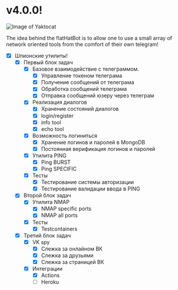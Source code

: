 # v4.0.0!
![Image of Yaktocat](https://media.discordapp.net/attachments/665150642700156951/763855369645850625/sombrero-02.png)

The idea behind the flatHatBot is to allow one to use a small array of network oriented tools from the comfort of their own telegram!

- [x] Шпионские утилиты!
    - [x] Первый блок задач
        - [x] Базовое взаимодействие с телеграммом.
            - [x] Управление токеном телеграма
            - [x] Получение сообщений от телеграма
            - [x] Обработка сообщений телеграма
            - [x] Отправка сообщений юзеру через телеграм
        - [x] Реализация диалогов
            - [x] Хранение состояний диалогов
            - [x] login/register
            - [x] info tool
            - [x] echo tool
        - [x] Возможность логиниться
            - [x] Хранение логинов и паролей в MongoDB
            - [x] Постоянная верификация логинов и паролей
        - [x] Утилита PING
            - [x] Ping BURST
            - [x] Ping SPECIFIC
        - [x] Тесты
            - [x] Тестирование системы авторизации
            - [x] Тестирование валидации ввода в PING
    - [x] Второй блок задач
        - [x] Утилита NMAP
            - [X] NMAP specific ports
            - [X] NMAP all ports
        - [X] Тесты
            - [X] Testcontainers
    - [x] Третий блок задач
        - [X] VK spy
            - [x] Слежка за онлайном ВК
            - [x] Слежка за друзьями
            - [x] Слежка за страницей ВК
        - [X] Интеграции
            - [X] Actions
            - [ ] Heroku
